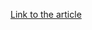 [Link to the article](https://www.securityweek.com/rydox-cybercrime-marketplace-disrupted-administrators-arrested/)
